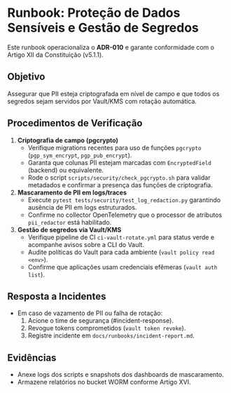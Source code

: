 # Runbook: Proteção de Dados Sensíveis e Gestão de Segredos

Este runbook operacionaliza o **ADR-010** e garante conformidade com o Artigo XII da Constituição (v5.1.1).

## Objetivo
Assegurar que PII esteja criptografada em nível de campo e que todos os segredos sejam servidos por Vault/KMS com rotação automática.

## Procedimentos de Verificação
1. **Criptografia de campo (pgcrypto)**
   - Verifique migrations recentes para uso de funções `pgcrypto` (`pgp_sym_encrypt`, `pgp_pub_encrypt`).
   - Garanta que colunas PII estejam marcadas com `EncryptedField` (backend) ou equivalente.
   - Rode o script `scripts/security/check_pgcrypto.sh` para validar metadados e confirmar a presença das funções de criptografia.
2. **Mascaramento de PII em logs/traces**
   - Execute `pytest tests/security/test_log_redaction.py` garantindo ausência de PII em logs estruturados.
   - Confirme no collector OpenTelemetry que o processor de atributos `pii_redactor` está habilitado.
3. **Gestão de segredos via Vault/KMS**
   - Verifique pipeline de CI `ci-vault-rotate.yml` para status verde e acompanhe avisos sobre a CLI do Vault.
   - Audite políticas do Vault para cada ambiente (`vault policy read <env>`).
   - Confirme que aplicações usam credenciais efêmeras (`vault auth list`).

## Resposta a Incidentes
- Em caso de vazamento de PII ou falha de rotação:
  1. Acione o time de segurança (#incident-response).
  2. Revogue tokens comprometidos (`vault token revoke`).
  3. Registre incidente em `docs/runbooks/incident-report.md`.

## Evidências
- Anexe logs dos scripts e snapshots dos dashboards de mascaramento.
- Armazene relatórios no bucket WORM conforme Artigo XVI.
